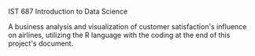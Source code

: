 IST 687 Introduction to Data Science 

A business analysis and visualization of customer satisfaction's influence on airlines, utilizing the R language with the coding at the end of this project's document.
